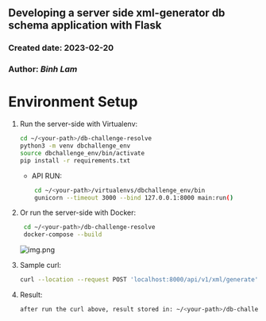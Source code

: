 ## Developing a server side xml-generator db schema application with Flask
### Created date: 2023-02-20
### Author: *Binh Lam*

# Environment Setup
1. Run the server-side with Virtualenv:

    ```sh
    cd ~/<your-path>/db-challenge-resolve
    python3 -m venv dbchallenge_env
    source dbchallenge_env/bin/activate
    pip install -r requirements.txt
    ```
    * API RUN:
    ```sh
        cd ~/<your-path>/virtualenvs/dbchallenge_env/bin
        gunicorn --timeout 3000 --bind 127.0.0.1:8000 main:run()
    ```

2. Or run the server-side with Docker:
   ```sh
    cd ~/<your-path>/db-challenge-resolve
    docker-compose --build
    ```
   ![img.png](pkg/static/img.png)

3. Sample curl:
   ```sh
   curl --location --request POST 'localhost:8000/api/v1/xml/generate'
   ```

4. Result:
   ```sh
   after run the curl above, result stored in: ~/<your-path>/db-challenge-resolve/track/xml/result.xml
   ```
